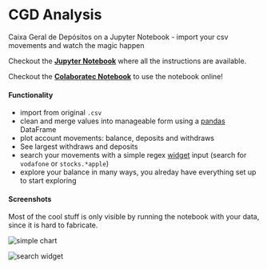 # CGD Analysis
Caixa Geral de Depósitos on a Jupyter Notebook - import your csv movements and watch the magic happen

Checkout the **[Jupyter Notebook](analysis.ipynb)** where all the instructions are available. 

Checkout the **[Colaboratec Notebook](http://bit.ly/cgd-colab)** to use the notebook online!

#### Functionality
 * import from original `.csv`
 * clean and merge values into manageable form using a [pandas](https://pandas.pydata.org/) DataFrame
 * plot account movements: balance, deposits and withdraws
 * See largest withdraws and deposits
 * search your movements with a simple regex [widget](http://jupyter.org/widgets) input (search for `vodafone` or `stocks.*apple`)
 * explore your balance in many ways, you alreday have everything set up to start exploring

#### Screenshots
Most of the cool stuff is only visible by running the notebook with your data, since it is hard to fabricate.

![simple chart](https://i.imgur.com/tcJtGCh.png)

![search widget](https://i.imgur.com/tFnsOfx.png)
